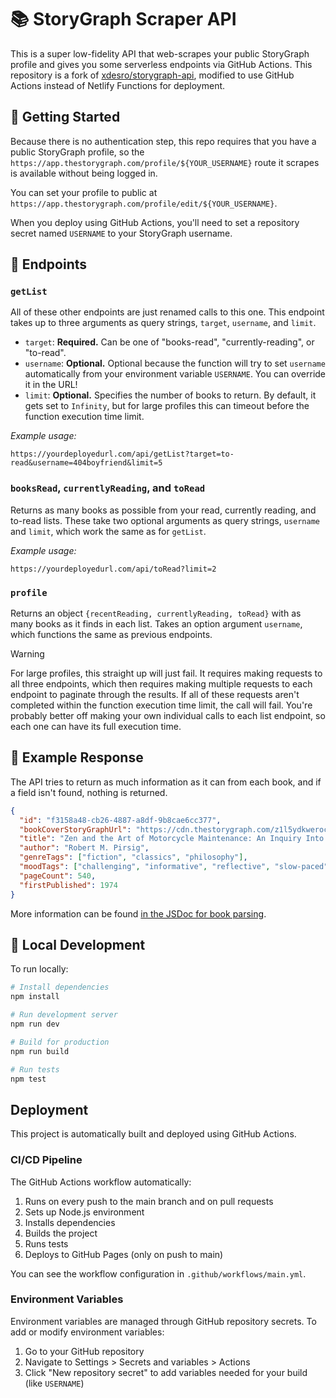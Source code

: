 # 📚 StoryGraph Scraper API

This is a super low-fidelity API that web-scrapes your public StoryGraph profile and gives you some serverless endpoints via GitHub Actions. This repository is a fork of [xdesro/storygraph-api](https://github.com/xdesro/storygraph-api), modified to use GitHub Actions instead of Netlify Functions for deployment.

## 🎉 Getting Started

Because there is no authentication step, this repo requires that you have a public StoryGraph profile, so the `https://app.thestorygraph.com/profile/${YOUR_USERNAME}` route it scrapes is available without being logged in.

You can set your profile to public at `https://app.thestorygraph.com/profile/edit/${YOUR_USERNAME}`.

When you deploy using GitHub Actions, you'll need to set a repository secret named `USERNAME` to your StoryGraph username.

## 🚏 Endpoints 

### `getList`
All of these other endpoints are just renamed calls to this one. This endpoint takes up to three arguments as query strings, `target`, `username`, and `limit`. 
- `target`: **Required.** Can be one of "books-read", "currently-reading", or "to-read".
- `username`: **Optional.** Optional because the function will try to set `username` automatically from your environment variable `USERNAME`. You can override it in the URL!
- `limit`: **Optional.** Specifies the number of books to return. By default, it gets set to `Infinity`, but for large profiles this can timeout before the function execution time limit.

_Example usage:_
```
https://yourdeployedurl.com/api/getList?target=to-read&username=404boyfriend&limit=5
```

### `booksRead`, `currentlyReading`, and `toRead`
Returns as many books as possible from your read, currently reading, and to-read lists. These take two optional arguments as query strings, `username` and `limit`, which work the same as for `getList`.

_Example usage:_
```
https://yourdeployedurl.com/api/toRead?limit=2
```

### `profile`
Returns an object `{recentReading, currentlyReading, toRead}` with as many books as it finds in each list. Takes an option argument `username`, which functions the same as previous endpoints.

> [!WARNING]
> For large profiles, this straight up will just fail. It requires making requests to all three endpoints, which then requires making multiple requests to each endpoint to paginate through the results. If all of these requests aren't completed within the function execution time limit, the call will fail. You're probably better off making your own individual calls to each list endpoint, so each one can have its full execution time.

## 📕 Example Response

The API tries to return as much information as it can from each book, and if a field isn't found, nothing is returned.

```json
{
  "id": "f3158a48-cb26-4887-a8df-9b8cae6cc377",
  "bookCoverStoryGraphUrl": "https://cdn.thestorygraph.com/z1l5ydkwerochy5ldh0w07ysm24h",
  "title": "Zen and the Art of Motorcycle Maintenance: An Inquiry Into Values",
  "author": "Robert M. Pirsig",
  "genreTags": ["fiction", "classics", "philosophy"],
  "moodTags": ["challenging", "informative", "reflective", "slow-paced"],
  "pageCount": 540,
  "firstPublished": 1974
}
```

More information can be found [in the JSDoc for book parsing](https://github.com/xdesro/storygraph-api/blob/main/utils/parseBookPane.js#L1C1-L15C4).

## 🚧 Local Development

To run locally:

```bash
# Install dependencies
npm install

# Run development server
npm run dev

# Build for production
npm run build

# Run tests
npm test
```

## Deployment

This project is automatically built and deployed using GitHub Actions.

### CI/CD Pipeline

The GitHub Actions workflow automatically:

1. Runs on every push to the main branch and on pull requests
2. Sets up Node.js environment
3. Installs dependencies
4. Builds the project
5. Runs tests
6. Deploys to GitHub Pages (only on push to main)

You can see the workflow configuration in `.github/workflows/main.yml`.

### Environment Variables

Environment variables are managed through GitHub repository secrets. To add or modify environment variables:

1. Go to your GitHub repository
2. Navigate to Settings > Secrets and variables > Actions
3. Click "New repository secret" to add variables needed for your build (like `USERNAME`)